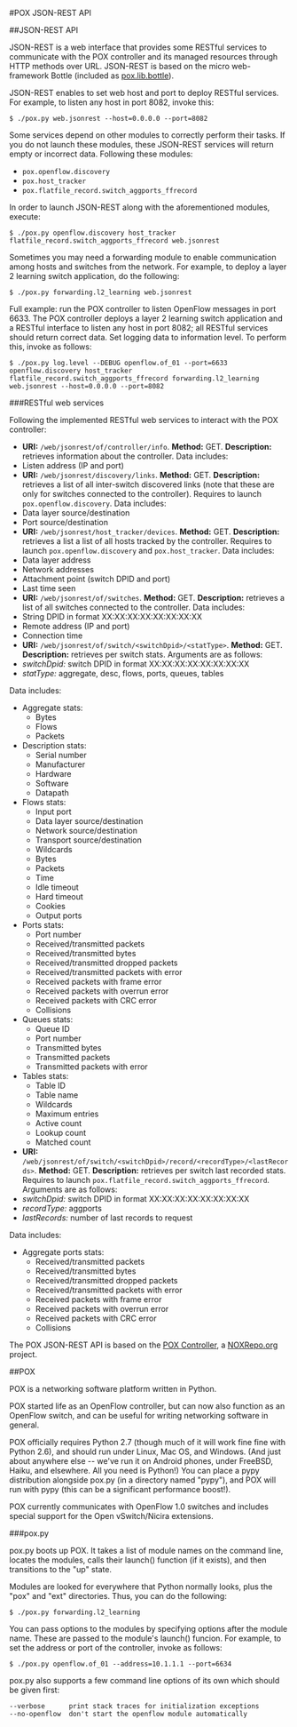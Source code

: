 #POX JSON-REST API

##JSON-REST API

JSON-REST is a web interface that provides some RESTful services to communicate
with the POX controller and its managed resources through HTTP methods over
URL. JSON-REST is based on the micro web-framework Bottle (included as
[pox.lib.bottle](https://github.com/festradasolano/pox/blob/master/pox/lib/bottle.py)).

JSON-REST enables to set web host and port to deploy RESTful services. For
example, to listen any host in port 8082, invoke this:

    $ ./pox.py web.jsonrest --host=0.0.0.0 --port=8082

Some services depend on other modules to correctly perform their tasks. If you
do not launch these modules, these JSON-REST services will return empty or
incorrect data. Following these modules:
 - `pox.openflow.discovery`
 - `pox.host_tracker`
 - `pox.flatfile_record.switch_aggports_ffrecord`

In order to launch JSON-REST along with the aforementioned modules, execute:

    $ ./pox.py openflow.discovery host_tracker flatfile_record.switch_aggports_ffrecord web.jsonrest

Sometimes you may need a forwarding module to enable communication among hosts
and switches from the network. For example, to deploy a layer 2 learning switch
application, do the following:

    $ ./pox.py forwarding.l2_learning web.jsonrest

Full example: run the POX controller to listen OpenFlow messages in port 6633.
The POX controller deploys a layer 2 learning switch application and a RESTful
interface to listen any host in port 8082; all RESTful services should return
correct data. Set logging data to information level. To perform this, invoke as
follows:

    $ ./pox.py log.level --DEBUG openflow.of_01 --port=6633 openflow.discovery host_tracker flatfile_record.switch_aggports_ffrecord forwarding.l2_learning web.jsonrest --host=0.0.0.0 --port=8082

###RESTful web services

Following the implemented RESTful web services to interact with the POX
controller:

 - **URI:** `/web/jsonrest/of/controller/info`. **Method:** GET. 
 **Description:** retrieves information about the controller. Data includes:
  - Listen address (IP and port)
 - **URI:** `/web/jsonrest/discovery/links`. **Method:** GET. **Description:**
 retrieves a list of all inter-switch discovered links (note that these are
 only for switches connected to the controller). Requires to launch
 `pox.openflow.discovery`. Data includes:
  - Data layer source/destination
  - Port source/destination
 - **URI:** `/web/jsonrest/host_tracker/devices`. **Method:** GET.
 **Description:** retrieves a list a list of all hosts tracked by the
 controller. Requires to launch `pox.openflow.discovery` and `pox.host_tracker`.
 Data includes:
  - Data layer address
  - Network addresses
  - Attachment point (switch DPID and port)
  - Last time seen
 - **URI:** `/web/jsonrest/of/switches`. **Method:** GET. **Description:**
 retrieves a list of all switches connected to the controller. Data includes:
  - String DPID in format XX:XX:XX:XX:XX:XX:XX:XX
  - Remote address (IP and port)
  - Connection time
 - **URI:** `/web/jsonrest/of/switch/<switchDpid>/<statType>`. **Method:** GET.
 **Description:** retrieves per switch stats. Arguments are as follows:
  - *switchDpid:* switch DPID in format XX:XX:XX:XX:XX:XX:XX:XX
  - *statType:* aggregate, desc, flows, ports, queues, tables

 Data includes:
  - Aggregate stats:
    - Bytes
    - Flows
    - Packets
  - Description stats:
    - Serial number
    - Manufacturer
    - Hardware
    - Software
    - Datapath
  - Flows stats:
    - Input port
    - Data layer source/destination
    - Network source/destination
    - Transport source/destination
    - Wildcards
    - Bytes
    - Packets
    - Time
    - Idle timeout
    - Hard timeout
    - Cookies
    - Output ports
  - Ports stats:
    - Port number
    - Received/transmitted packets
    - Received/transmitted bytes
    - Received/transmitted dropped packets
    - Received/transmitted packets with error
    - Received packets with frame error
    - Received packets with overrun error
    - Received packets with CRC error
    - Collisions
  - Queues stats:
    - Queue ID
    - Port number
    - Transmitted bytes
    - Transmitted packets
    - Transmitted packets with error
  - Tables stats:
    - Table ID
    - Table name
    - Wildcards
    - Maximum entries
    - Active count
    - Lookup count
    - Matched count
 - **URI:** `/web/jsonrest/of/switch/<switchDpid>/record/<recordType>/<lastRecords>`.
 **Method:** GET. **Description:** retrieves per switch last recorded stats.
 Requires to launch `pox.flatfile_record.switch_aggports_ffrecord`. Arguments
 are as follows:
  - *switchDpid:* switch DPID in format XX:XX:XX:XX:XX:XX:XX:XX
  - *recordType:* aggports
  - *lastRecords:* number of last records to request

 Data includes:
  - Aggregate ports stats:
    - Received/transmitted packets
    - Received/transmitted bytes
    - Received/transmitted dropped packets
    - Received/transmitted packets with error
    - Received packets with frame error
    - Received packets with overrun error
    - Received packets with CRC error
    - Collisions

The POX JSON-REST API is based on the [POX Controller](https://github.com/noxrepo/pox),
a [NOXRepo.org](http://www.noxrepo.org/) project.

##POX

POX is a networking software platform written in Python.

POX started life as an OpenFlow controller, but can now also function
as an OpenFlow switch, and can be useful for writing networking software
in general.

POX officially requires Python 2.7 (though much of it will work fine
fine with Python 2.6), and should run under Linux, Mac OS, and Windows.
(And just about anywhere else -- we've run it on Android phones,
under FreeBSD, Haiku, and elsewhere.  All you need is Python!)
You can place a pypy distribution alongside pox.py (in a directory
named "pypy"), and POX will run with pypy (this can be a significant
performance boost!).

POX currently communicates with OpenFlow 1.0 switches and includes
special support for the Open vSwitch/Nicira extensions.

###pox.py

pox.py boots up POX. It takes a list of module names on the command line,
locates the modules, calls their launch() function (if it exists), and
then transitions to the "up" state.

Modules are looked for everywhere that Python normally looks, plus the
"pox" and "ext" directories.  Thus, you can do the following:

    $ ./pox.py forwarding.l2_learning

You can pass options to the modules by specifying options after the module
name.  These are passed to the module's launch() funcion.  For example,
to set the address or port of the controller, invoke as follows:

    $ ./pox.py openflow.of_01 --address=10.1.1.1 --port=6634

pox.py also supports a few command line options of its own which should
be given first:

    --verbose      print stack traces for initialization exceptions
    --no-openflow  don't start the openflow module automatically
